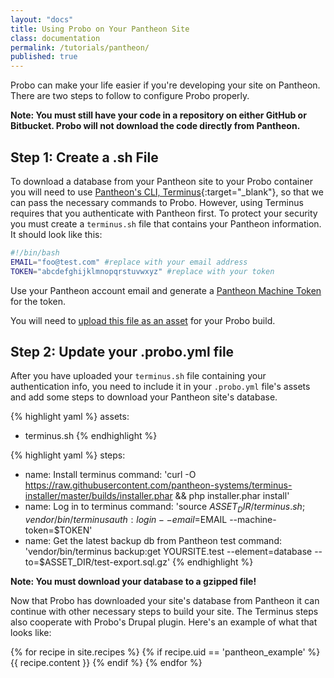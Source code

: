 ```yaml
---
layout: "docs"
title: Using Probo on Your Pantheon Site
class: documentation
permalink: /tutorials/pantheon/
published: true
---
```


Probo can make your life easier if you're developing your site on Pantheon. There are two steps to follow to configure Probo properly.

**Note: You must still have your code in a repository on either GitHub or Bitbucket. Probo will not download the code directly from Pantheon.**

## Step 1: Create a .sh File

To download a database from your Pantheon site to your Probo container you will need to use [Pantheon's CLI, Terminus](https://github.com/pantheon-systems/cli){:target="\_blank"}, so that we can pass the necessary commands to Probo. However, using Terminus requires that you authenticate with Pantheon first. To protect your security you must create a `terminus.sh` file that contains your Pantheon information. It should look like this:

```bash
#!/bin/bash
EMAIL="foo@test.com" #replace with your email address
TOKEN="abcdefghijklmnopqrstuvwxyz" #replace with your token
```

Use your Pantheon account email and generate a [Pantheon Machine Token](https://pantheon.io/docs/machine-tokens/) for the token.

You will need to [upload this file as an asset](/assets/) for your Probo build.

## Step 2: Update your .probo.yml file

After you have uploaded your `terminus.sh` file containing your authentication info, you need to include it in your `.probo.yml` file's assets and add some steps to download your Pantheon site's database.

{% highlight yaml %}
assets:
 - terminus.sh
{% endhighlight %}

{% highlight yaml %}
steps:
 - name: Install terminus
   command: 'curl -O https://raw.githubusercontent.com/pantheon-systems/terminus-installer/master/builds/installer.phar && php installer.phar install'
 - name: Log in to terminus
   command: 'source $ASSET_DIR/terminus.sh ; vendor/bin/terminus auth:login --email=$EMAIL --machine-token=$TOKEN'
 - name: Get the latest backup db from Pantheon test
  command: 'vendor/bin/terminus backup:get YOURSITE.test --element=database --to=$ASSET_DIR/test-export.sql.gz'
{% endhighlight %}

**Note: You must download your database to a gzipped file!**

Now that Probo has downloaded your site's database from Pantheon it can continue with other necessary steps to build your site. The Terminus steps also cooperate with Probo's Drupal plugin. Here's an example of what that looks like:

{% for recipe in site.recipes %}
{% if recipe.uid == 'pantheon_example' %}
  {{ recipe.content }}
{% endif %}
{% endfor %}
